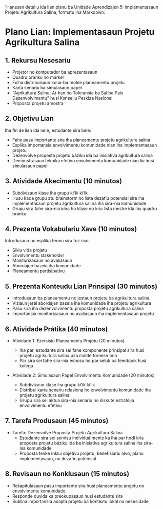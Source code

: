 'Hanesan detallu ida lian planu ba Unidade Aprendizajen 5: Implementasaun Projetu Agrikultura Salina, formatu iha Markdown:

# Plano Lian: Implementasaun Projetu Agrikultura Salina

## 1. Rekursu Nesesariu

- Projetor no komputador ba aprezentasaun
- Quadru branku no marker
- Folha distribuisaun kona-ba molde planeamentu projetu
- Karta senariu ba simulasaun papel
- "Agrikultura Salina: Ai-han ho Toleransia ba Sal ba Pais Dezenvolvimentu" husi Konsellu Peskiza Nasional
- Proposta projetu amostra

## 2. Objetivu Lian

Iha fin de lian ida ne'e, estudante sira bele:
- Fahe pasu importante sira iha planeamentu projetu agrikultura salina
- Esplika importansia envolvimentu komunidade nian iha implementasaun projetu
- Dezenvolve proposta projetu báziku ida ba inisiativa agrikultura salina
- Demonstrasaun teknika efetivu envolvimentu komunidade nian liu husi simulasaun papel

## 3. Atividade Akecimentu (10 minutos)

- Subdivizaun klase iha grupu ki'ik ki'ik
- Husu kada grupu atu brainstorm no lista dezafiu potensial sira iha implementasaun projetu agrikultura salina iha sira-nia komunidade
- Grupu sira fahe sira-nia idea ho klase no kria lista mestre ida iha quadru branku

## 4. Prezenta Vokabulariu Xave (10 minutos)

Introdusaun no esplika termu sira tuir mai:
- Siklu vida projetu
- Envolvimentu stakeholder
- Monitorizasaun no avaliasaun
- Abordajen bazeia iha komunidade
- Planeamentu partisipativu

## 5. Prezenta Konteudu Lian Prinsipal (30 minutos)

- Introdusaun ba planeamentu no jestaun projetu ba agrikultura salina
- Viziaun jerál abordajen bazeia iha komunidade iha projetu agrikultura
- Pasu sira iha dezenvolvimentu proposta projetu agrikultura salina
- Importansia monitorizasaun no avaliasaun iha implementasaun projetu

## 6. Atividade Prátika (40 minutos)

- Atividade 1: Ezersisiu Planeamentu Projetu (20 minutos)
  * Iha par, estudante sira sei fahe komponente prinsipal sira husi projetu agrikultura salina uza molde fornese ona
  * Par sira sei fahe sira-nia esbosu ho par seluk ba feedback husi kolega

- Atividade 2: Simulasaun Papel Envolvimentu Komunidade (20 minutos)
  * Subdivizaun klase iha grupu ki'ik ki'ik
  * Distribui karta senariu relasiona ho envolvimentu komunidade iha projetu agrikultura salina
  * Grupu sira sei aktua sira-nia senariu no diskute estratéjia envolvimentu efetivu

## 7. Tarefa Produsaun (45 minutos)

- Tarefa: Dezenvolve Proposta Projetu Agrikultura Salina
  * Estudante sira sei servisu individuálmente ka iha par hodi kria proposta projetu báziku ida ba inisiativa agrikultura salina iha sira-nia komunidade
  * Proposta tenke inklui objetivu projetu, benefisiariu alvo, planu implementasaun, no dezafiu potensial

## 8. Revisaun no Konklusaun (15 minutos)

- Rekapitulasaun pasu importante sira husi planeamentu projetu no envolvimentu komunidade
- Responde duvida ka preokupasaun husi estudante sira
- Sublina importansia adapta projetu ba kontextu lokál no nesesidade